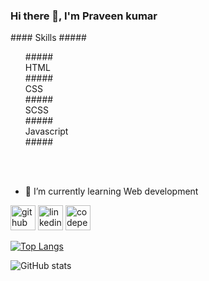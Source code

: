 ### Hi there 👋, I'm Praveen kumar
<link rel="stylesheet" href="https://cdnjs.cloudflare.com/ajax/libs/font-awesome/6.4.2/css/fontawesome.min.css" integrity="sha512-siarrzI1u3pCqFG2LEzi87McrBmq6Tp7juVsdmGY1Dr8Saw+ZBAzDzrGwX3vgxX1NkioYNCFOVC0GpDPss10zQ==" crossorigin="anonymous" referrerpolicy="no-referrer" />
#### Skills
##### <ul>
#####  <li style="list-style-type:none"><i class="fa-brands fa-html5" style="color: #dedede;"></i>HTML</li>
##### <li style="list-style-type:none">CSS</li>
##### <li style="list-style-type:none">SCSS</li>
##### <li style="list-style-type:none">Javascript</li>
##### </ul>

<br><br>
- 🌱 I’m currently learning Web development



[<img src='https://cdn.jsdelivr.net/npm/simple-icons@3.0.1/icons/github.svg' alt='github' height='40'>](https://github.com/praveenkumar-11)  [<img src='https://cdn.jsdelivr.net/npm/simple-icons@3.0.1/icons/linkedin.svg' alt='linkedin' height='40'>](https://www.linkedin.com/in/www.linkedin.com/in/praveen-kumar-murali-276778250/)  [<img src='https://cdn.jsdelivr.net/npm/simple-icons@3.0.1/icons/codepen.svg' alt='codepen' height='40'>](https://codepen.io/https://codepen.io/PK011)  

[![Top Langs](https://github-readme-stats.vercel.app/api/top-langs/?username=praveenkumar-11)](https://github.com/anuraghazra/github-readme-stats)

![GitHub stats](https://github-readme-stats.vercel.app/api?username=praveenkumar-11&show_icons=true)  
